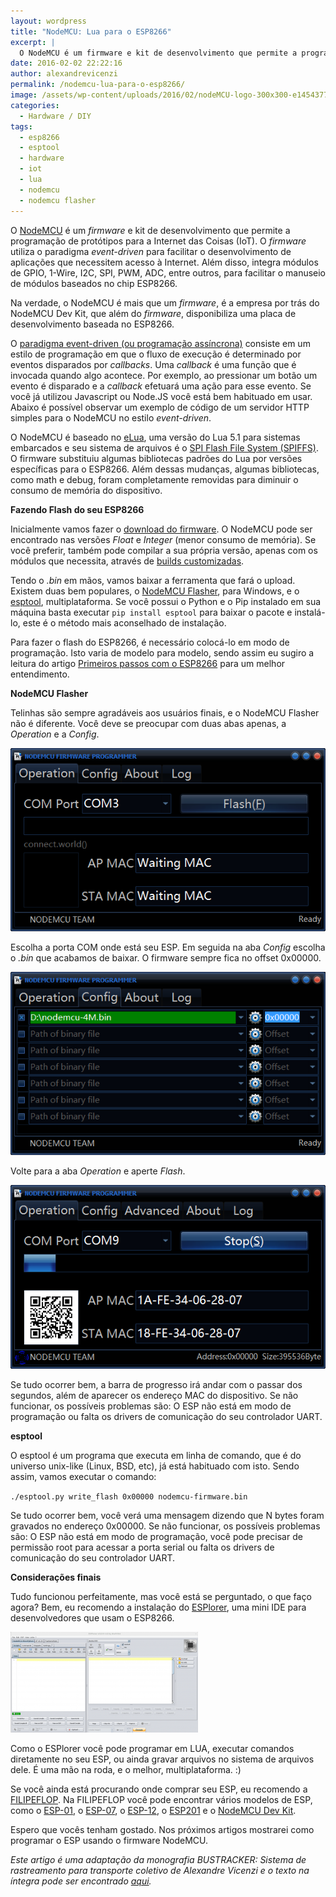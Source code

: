 ```yaml
---
layout: wordpress
title: "NodeMCU: Lua para o ESP8266"
excerpt: |
  O NodeMCU é um firmware e kit de desenvolvimento que permite a programação de protótipos para a Internet das Coisas. O firmware utiliza o paradigma event-driven para facilitar o desenvolvimento de aplicações que necessitem acesso à internet. Além disso, o firmware integra módulos de GPIO, PWM, 1-Wire, I2C, ADC, entre outros, para facilitar o manuseio de módulos baseado no chip ESP8266.
date: 2016-02-02 22:22:16
author: alexandrevicenzi
permalink: /nodemcu-lua-para-o-esp8266/
image: /assets/wp-content/uploads/2016/02/nodeMCU-logo-300x300-e1454377964183.png
categories:
  - Hardware / DIY
tags:
  - esp8266
  - esptool
  - hardware
  - iot
  - lua
  - nodemcu
  - nodemcu flasher
---
```


O <a href="http://nodemcu.com/index_en.html" target="_blank">NodeMCU</a> é um <em>firmware</em> e kit de desenvolvimento que permite a programação de protótipos para a Internet das Coisas (IoT). O <em>firmware</em> utiliza o paradigma <em>event-driven</em> para facilitar o desenvolvimento de aplicações que necessitem acesso à Internet. Além disso, integra módulos de GPIO, 1-Wire, I2C, SPI, PWM, ADC, entre outros, para facilitar o manuseio de módulos baseados no chip ESP8266.

Na verdade, o NodeMCU é mais que um <em>firmware</em>, é a empresa por trás do NodeMCU Dev Kit, que além do <em>firmware</em>, disponibiliza uma placa de desenvolvimento baseada no ESP8266.

<!--more-->

O <a href="https://pt.wikipedia.org/wiki/Programa%C3%A7%C3%A3o_orientada_a_eventos" target="_blank">paradigma event-driven (ou programação assíncrona)</a> consiste em um estilo de programação em que o fluxo de execução é determinado por eventos disparados por <em>callbacks</em>. Uma <em>callback</em> é uma função que é invocada quando algo acontece. Por exemplo, ao pressionar um botão um evento é disparado e a <em>callback</em> efetuará uma ação para esse evento. Se você já utilizou Javascript ou Node.JS você está bem habituado em usar. Abaixo é possível observar um exemplo de código de um servidor HTTP simples para o NodeMCU no estilo <em>event-driven</em>.

<script src="//gistfy-app.herokuapp.com/github/ButecoOpenSource/exemplos/nodemcu/simple_http.lua?branch=master" type="text/javascript"></script>

O NodeMCU é baseado no <a href="http://www.eluaproject.net/" target="_blank">eLua</a>, uma versão do Lua 5.1 para sistemas embarcados e seu sistema de arquivos é o <a href="https://github.com/pellepl/spiffs" target="_blank">SPI Flash File System (SPIFFS)</a>. O firmware substituiu algumas bibliotecas padrões do Lua por versões específicas para o ESP8266. Além dessas mudanças, algumas bibliotecas, como math e debug, foram completamente removidas para diminuir o consumo de memória do dispositivo.

<strong>Fazendo Flash do seu ESP8266</strong>

Inicialmente vamos fazer o <a href="https://github.com/nodemcu/nodemcu-firmware/releases" target="_blank">download do firmware</a>. O NodeMCU pode ser encontrado nas versões <em>Float</em> e <em>Integer</em> (menor consumo de memória). Se você preferir, também pode compilar a sua própria versão, apenas com os módulos que necessita, através de <a href="http://nodemcu-build.com/" target="_blank">builds customizadas</a>.

Tendo o <em>.bin</em> em mãos, vamos baixar a ferramenta que fará o upload. Existem duas bem populares, o <a href="https://github.com/nodemcu/nodemcu-flasher">NodeMCU Flasher</a>, para Windows, e o <a href="https://github.com/themadinventor/esptool">esptool</a>, multiplataforma. Se você possui o Python e o Pip instalado em sua máquina basta executar <code>pip install esptool</code> para baixar o pacote e instalá-lo, este é o método mais aconselhado de instalação.

Para fazer o flash do ESP8266, é necessário colocá-lo em modo de programação. Isto varia de modelo para modelo, sendo assim eu sugiro a leitura do artigo <a href="/primeiros-passos-com-o-esp8266/">Primeiros passos com o ESP8266</a> para um melhor entendimento.

<strong>NodeMCU Flasher</strong>

Telinhas são sempre agradáveis aos usuários finais, e o NodeMCU Flasher não é diferente. Você deve se preocupar com duas abas apenas, a <em>Operation</em> e a <em>Config</em>.

<img class="aligncenter" src="/assets/wp-content/uploads/2016/02/nodemcu_flasher.png" alt="" />

Escolha a porta COM onde está seu ESP. Em seguida na aba <em>Config</em> escolha o <em>.bin</em> que acabamos de baixar. O firmware sempre fica no offset 0x00000.

<img class="aligncenter" src="/assets/wp-content/uploads/2016/02/nodemcu_firmware_config.png" alt="" />

Volte para a aba <em>Operation</em> e aperte <em>Flash</em>.

<img class="aligncenter" src="/assets/wp-content/uploads/2016/02/nodemcu_flash_underway.png" alt="" />

Se tudo ocorrer bem, a barra de progresso irá andar com o passar dos segundos, além de aparecer os endereço MAC do dispositivo. Se não funcionar, os possíveis problemas são: O ESP não está em modo de programação ou falta os drivers de comunicação do seu controlador UART.

<strong>esptool</strong>

O esptool é um programa que executa em linha de comando, que é do universo unix-like (Linux, BSD, etc), já está habituado com isto. Sendo assim, vamos executar o comando:

<code>./esptool.py write_flash 0x00000 nodemcu-firmware.bin </code>

Se tudo ocorrer bem, você verá uma mensagem dizendo que N bytes foram gravados no endereço 0x00000. Se não funcionar, os possíveis problemas são: O ESP não está em modo de programação, você pode precisar de permissão root para acessar a porta serial ou falta os drivers de comunicação do seu controlador UART.

<strong>Considerações finais</strong>

Tudo funcionou perfeitamente, mas você está se perguntado, o que faço agora? Bem, eu recomendo a instalação do <a href="http://esp8266.ru/esplorer/" target="_blank">ESPlorer</a>, uma mini IDE para desenvolvedores que usam o ESP8266.

<a href="/assets/wp-content/uploads/2016/02/ide_esplorer.png" rel="attachment wp-att-4707"><img class="size-medium wp-image-4707 aligncenter" src="/assets/wp-content/uploads/2016/02/ide_esplorer-300x161.png" alt="ide_esplorer" width="300" height="161" /></a>

Como o ESPlorer você pode programar em LUA, executar comandos diretamente no seu ESP, ou ainda gravar arquivos no sistema de arquivos dele. É uma mão na roda, e o melhor, multiplataforma. :)

Se você ainda está procurando onde comprar seu ESP, eu recomendo a <a href="http://www.filipeflop.com/?utm_medium=Post&utm_campaign=ButecoOpenSource" target="_blank">FILIPEFLOP</a>. Na FILIPEFLOP você pode encontrar vários modelos de ESP, como o <a href="http://www.filipeflop.com/pd-1f55ad-modulo-wifi-esp8266-esp-01.html?utm_medium=Post&utm_campaign=ButecoOpenSource">ESP-01</a>, o <a href="http://www.filipeflop.com/pd-2c1464-modulo-wifi-esp8266-esp-07.html?utm_medium=Post&utm_campaign=ButecoOpenSource" target="_blank">ESP-07</a>, o <a href="http://www.filipeflop.com/pd-2c1441-modulo-wifi-esp8266-esp-12e.html?utm_medium=Post&utm_campaign=ButecoOpenSource" target="_blank">ESP-12</a>, o <a href="http://www.filipeflop.com/pd-2c1419-modulo-wifi-esp8266-esp-201.html?utm_medium=Post&utm_campaign=ButecoOpenSource" target="_blank">ESP201</a> e o <a href="http://www.filipeflop.com/pd-2c140d-modulo-wifi-esp8266-nodemcu-esp-12e.html?utm_medium=Post&utm_campaign=ButecoOpenSource" target="_blank">NodeMCU Dev Kit</a>.

Espero que vocês tenham gostado. Nos próximos artigos mostrarei como programar o ESP usando o firmware NodeMCU.

<em>Este artigo é uma adaptação da monografia BUSTRACKER: Sistema de rastreamento para transporte coletivo de Alexandre Vicenzi e o texto na íntegra pode ser encontrado <a href="https://raw.githubusercontent.com/alexandrevicenzi/tcc/master/monografia/tcc_bcc_2015_2_avicenzi_AlexandreVicenzi-VF.pdf" target="_blank">aqui</a>.</em>